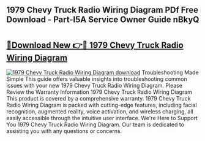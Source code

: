 ## 1979 Chevy Truck Radio Wiring Diagram PDf Free Download - Part-I5A Service Owner Guide nBkyQ

# <h2><a href="http://dfsaem.blite.top/?on=1979+Chevy+Truck+Radio+Wiring+Diagram">🔗Download New 👉🔴 1979 Chevy Truck Radio Wiring Diagram</a></h2>

[![1979 Chevy Truck Radio Wiring Diagram download](https://i.imgur.com/lujVjoI.png)](http://dfsaem.blite.top/?on=1979+Chevy+Truck+Radio+Wiring+Diagram)
Troubleshooting Made Simple This guide offers valuable insights into troubleshooting common issues with your new 1979 Chevy Truck Radio Wiring Diagram. Please Review the Warranty Information 1979 Chevy Truck Radio Wiring Diagram This product is covered by a comprehensive warranty. 1979 Chevy Truck Radio Wiring Diagram is packed with cutting-edge features, including facial recognition, augmented reality, voice activation, and wireless charging, all easily accessible through the intuitive user interface. We're Here to Support You 1979 Chevy Truck Radio Wiring Diagram. Our team is dedicated to assisting you with any questions or concerns.
